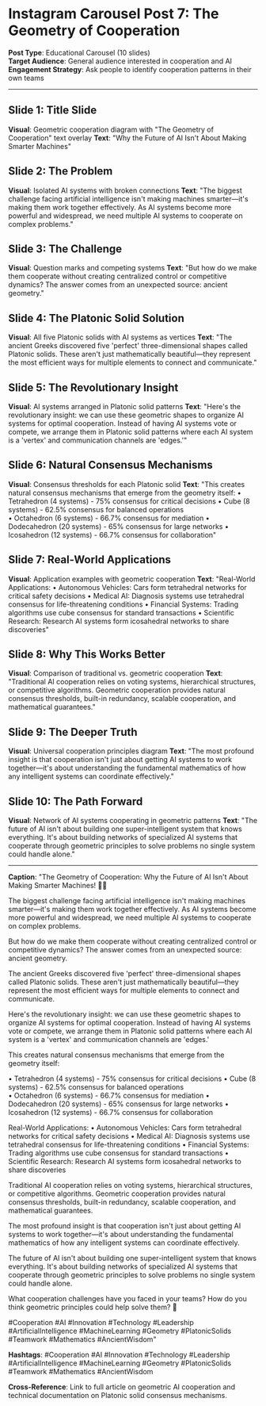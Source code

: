 # Instagram Carousel Post 7: The Geometry of Cooperation

**Post Type**: Educational Carousel (10 slides)  
**Target Audience**: General audience interested in cooperation and AI  
**Engagement Strategy**: Ask people to identify cooperation patterns in their own teams

---

## Slide 1: Title Slide
**Visual**: Geometric cooperation diagram with "The Geometry of Cooperation" text overlay
**Text**: "Why the Future of AI Isn't About Making Smarter Machines"

## Slide 2: The Problem
**Visual**: Isolated AI systems with broken connections
**Text**: "The biggest challenge facing artificial intelligence isn't making machines smarter—it's making them work together effectively. As AI systems become more powerful and widespread, we need multiple AI systems to cooperate on complex problems."

## Slide 3: The Challenge
**Visual**: Question marks and competing systems
**Text**: "But how do we make them cooperate without creating centralized control or competitive dynamics? The answer comes from an unexpected source: ancient geometry."

## Slide 4: The Platonic Solid Solution
**Visual**: All five Platonic solids with AI systems as vertices
**Text**: "The ancient Greeks discovered five 'perfect' three-dimensional shapes called Platonic solids. These aren't just mathematically beautiful—they represent the most efficient ways for multiple elements to connect and communicate."

## Slide 5: The Revolutionary Insight
**Visual**: AI systems arranged in Platonic solid patterns
**Text**: "Here's the revolutionary insight: we can use these geometric shapes to organize AI systems for optimal cooperation. Instead of having AI systems vote or compete, we arrange them in Platonic solid patterns where each AI system is a 'vertex' and communication channels are 'edges.'"

## Slide 6: Natural Consensus Mechanisms
**Visual**: Consensus thresholds for each Platonic solid
**Text**: "This creates natural consensus mechanisms that emerge from the geometry itself:
• Tetrahedron (4 systems) - 75% consensus for critical decisions
• Cube (8 systems) - 62.5% consensus for balanced operations  
• Octahedron (6 systems) - 66.7% consensus for mediation
• Dodecahedron (20 systems) - 65% consensus for large networks
• Icosahedron (12 systems) - 66.7% consensus for collaboration"

## Slide 7: Real-World Applications
**Visual**: Application examples with geometric cooperation
**Text**: "Real-World Applications:
• Autonomous Vehicles: Cars form tetrahedral networks for critical safety decisions
• Medical AI: Diagnosis systems use tetrahedral consensus for life-threatening conditions
• Financial Systems: Trading algorithms use cube consensus for standard transactions
• Scientific Research: Research AI systems form icosahedral networks to share discoveries"

## Slide 8: Why This Works Better
**Visual**: Comparison of traditional vs. geometric cooperation
**Text**: "Traditional AI cooperation relies on voting systems, hierarchical structures, or competitive algorithms. Geometric cooperation provides natural consensus thresholds, built-in redundancy, scalable cooperation, and mathematical guarantees."

## Slide 9: The Deeper Truth
**Visual**: Universal cooperation principles diagram
**Text**: "The most profound insight is that cooperation isn't just about getting AI systems to work together—it's about understanding the fundamental mathematics of how any intelligent systems can coordinate effectively."

## Slide 10: The Path Forward
**Visual**: Network of AI systems cooperating in geometric patterns
**Text**: "The future of AI isn't about building one super-intelligent system that knows everything. It's about building networks of specialized AI systems that cooperate through geometric principles to solve problems no single system could handle alone."

---

**Caption**: "The Geometry of Cooperation: Why the Future of AI Isn't About Making Smarter Machines! 🤝✨

The biggest challenge facing artificial intelligence isn't making machines smarter—it's making them work together effectively. As AI systems become more powerful and widespread, we need multiple AI systems to cooperate on complex problems.

But how do we make them cooperate without creating centralized control or competitive dynamics? The answer comes from an unexpected source: ancient geometry.

The ancient Greeks discovered five 'perfect' three-dimensional shapes called Platonic solids. These aren't just mathematically beautiful—they represent the most efficient ways for multiple elements to connect and communicate.

Here's the revolutionary insight: we can use these geometric shapes to organize AI systems for optimal cooperation. Instead of having AI systems vote or compete, we arrange them in Platonic solid patterns where each AI system is a 'vertex' and communication channels are 'edges.'

This creates natural consensus mechanisms that emerge from the geometry itself:

• Tetrahedron (4 systems) - 75% consensus for critical decisions
• Cube (8 systems) - 62.5% consensus for balanced operations  
• Octahedron (6 systems) - 66.7% consensus for mediation
• Dodecahedron (20 systems) - 65% consensus for large networks
• Icosahedron (12 systems) - 66.7% consensus for collaboration

Real-World Applications:
• Autonomous Vehicles: Cars form tetrahedral networks for critical safety decisions
• Medical AI: Diagnosis systems use tetrahedral consensus for life-threatening conditions
• Financial Systems: Trading algorithms use cube consensus for standard transactions
• Scientific Research: Research AI systems form icosahedral networks to share discoveries

Traditional AI cooperation relies on voting systems, hierarchical structures, or competitive algorithms. Geometric cooperation provides natural consensus thresholds, built-in redundancy, scalable cooperation, and mathematical guarantees.

The most profound insight is that cooperation isn't just about getting AI systems to work together—it's about understanding the fundamental mathematics of how any intelligent systems can coordinate effectively.

The future of AI isn't about building one super-intelligent system that knows everything. It's about building networks of specialized AI systems that cooperate through geometric principles to solve problems no single system could handle alone.

What cooperation challenges have you faced in your teams? How do you think geometric principles could help solve them? 🤔

#Cooperation #AI #Innovation #Technology #Leadership #ArtificialIntelligence #MachineLearning #Geometry #PlatonicSolids #Teamwork #Mathematics #AncientWisdom"

**Hashtags**: #Cooperation #AI #Innovation #Technology #Leadership #ArtificialIntelligence #MachineLearning #Geometry #PlatonicSolids #Teamwork #Mathematics #AncientWisdom

**Cross-Reference**: Link to full article on geometric AI cooperation and technical documentation on Platonic solid consensus mechanisms.
